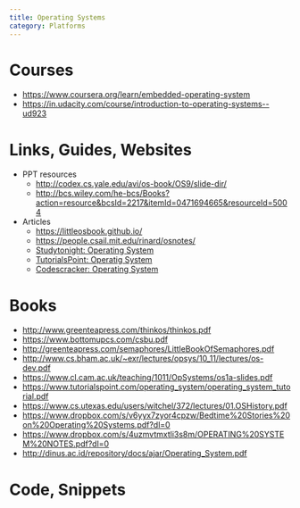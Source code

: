 ```yaml
---
title: Operating Systems
category: Platforms
---
```


# Courses
- https://www.coursera.org/learn/embedded-operating-system
- https://in.udacity.com/course/introduction-to-operating-systems--ud923


# Links, Guides, Websites

* PPT resources
  - http://codex.cs.yale.edu/avi/os-book/OS9/slide-dir/
  - http://bcs.wiley.com/he-bcs/Books?action=resource&bcsId=2217&itemId=0471694665&resourceId=5004
* Articles
  - https://littleosbook.github.io/
  - https://people.csail.mit.edu/rinard/osnotes/
  - [Studytonight: Operating System](http://www.studytonight.com/operating-system/introduction-operating-systems)
  - [TutorialsPoint: Operatig System](https://www.tutorialspoint.com/operating_system/)
  - [Codescracker: Operating System](https://codescracker.com/operating-system/)

# Books
- http://www.greenteapress.com/thinkos/thinkos.pdf
- https://www.bottomupcs.com/csbu.pdf
- http://greenteapress.com/semaphores/LittleBookOfSemaphores.pdf
- http://www.cs.bham.ac.uk/~exr/lectures/opsys/10_11/lectures/os-dev.pdf
- https://www.cl.cam.ac.uk/teaching/1011/OpSystems/os1a-slides.pdf
- https://www.tutorialspoint.com/operating_system/operating_system_tutorial.pdf
- https://www.cs.utexas.edu/users/witchel/372/lectures/01.OSHistory.pdf
- https://www.dropbox.com/s/v6yyx7zyor4cpzw/Bedtime%20Stories%20on%20Operating%20Systems.pdf?dl=0
- https://www.dropbox.com/s/4uzmvtmxtli3s8m/OPERATING%20SYSTEM%20NOTES.pdf?dl=0
- http://dinus.ac.id/repository/docs/ajar/Operating_System.pdf 

# Code, Snippets
